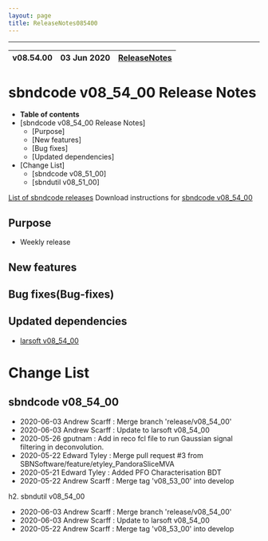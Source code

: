 ```yaml
---
layout: page
title: ReleaseNotes085400
---
```


-----------------------------------------------------------------------------
| v08.54.00 | 03 Jun 2020 | [ReleaseNotes](ReleaseNotes085400.html) |
| --- | --- | --- |



sbndcode v08_54_00 Release Notes
=======================================================================================

-   **Table of contents**
-   [sbndcode v08_54_00 Release Notes]
    -   [Purpose]
    -   [New features]
    -   [Bug fixes]
    -   [Updated dependencies]
-   [Change List]
    -   [sbndcode v08\_51\_00]
    -   [sbndutil v08\_51\_00]

[List of sbndcode releases](List_of_SBND_code_releases.html)
Download instructions for [sbndcode v08_54_00](http://scisoft.fnal.gov/scisoft/bundles/sbnd/v08_54_00/sbndcode-v08_54_00.html)

Purpose
---------------------------------------------------

* Weekly release

New features
---------------------------------------------------

Bug fixes(Bug-fixes)
---------------------------------------------------

Updated dependencies
---------------------------------------------------

* [larsoft v08_54_00](https://cdcvs.fnal.gov/redmine/projects/larsoft/wiki/ReleaseNotes085400)

Change List
==========================================

sbndcode v08_54_00
---------------------------------------------------

* 2020-06-03  Andrew Scarff : Merge branch 'release/v08_54_00'
* 2020-06-03  Andrew Scarff : Update to larsoft v08_54_00
* 2020-05-26  gputnam : Add in reco fcl file to run Gaussian signal filtering in deconvolution.
* 2020-05-22  Edward Tyley : Merge pull request #3 from SBNSoftware/feature/etyley_PandoraSliceMVA
* 2020-05-21  Edward Tyley : Added PFO Characterisation BDT
* 2020-05-22  Andrew Scarff : Merge tag 'v08_53_00' into develop

h2. sbndutil v08_54_00

* 2020-06-03  Andrew Scarff : Merge branch 'release/v08_54_00'
* 2020-06-03  Andrew Scarff : Update to larsoft v08_54_00
* 2020-05-22  Andrew Scarff : Merge tag 'v08_53_00' into develop
